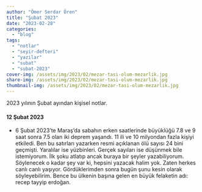 ```yaml
---
author: "Ömer Serdar Ören"
title: "Şubat 2023"
date: "2023-02-28"
categories: 
  - "blog"
tags: 
  - "notlar"
  - "seyir-defteri"
  - "yazilar"
  - "subat"
  - "subat-2023"
cover-img: /assets/img/2023/02/mezar-tasi-olum-mezarlik.jpg
share-img: /assets/img/2023/02/mezar-tasi-olum-mezarlik.jpg
thumbnail-img: /assets/img/2023/02/mezar-tasi-olum-mezarlik.jpg
---
```


2023 yılının Şubat ayından kişisel notlar.

#### 12 Şubat 2023

- 6 Şubat 2023’te Maraş’da sabahın erken saatlerinde büyüklüğü 7.8 ve 9 saat sonra 7.5 olan iki deprem yaşandı. 11 ili ve 10 milyondan fazla kişiyi etkiledi. Ben bu satırları yazarken resmi açıklanan ölü sayısı 24 bini geçmişti. Yaralılar ise yüzbinleri. Gerçek sayıları ise düşünmek bile istemiyorum. İlk şoku atlatıp ancak buraya bir şeyler yazabiliyorum. Söylenecek o kadar şey var ki, hepsini yazacak halim yok. Zaten herkes canlı canlı yaşıyor. Gördüklerimden sonra bugün şunu kesin olarak söyleyebilirim. Bence bu ülkenin başına gelen en büyük felaketin adı: recep tayyip erdoğan.
